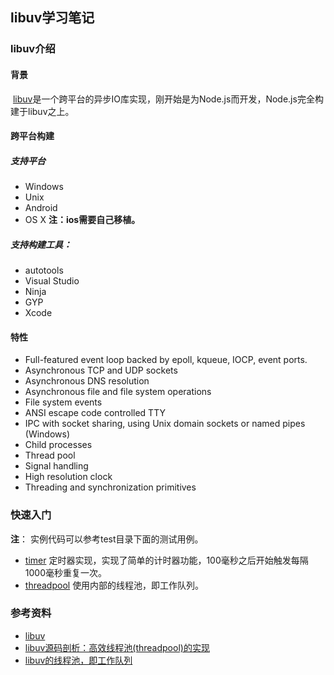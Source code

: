 ## libuv学习笔记

### libuv介绍

#### 背景

​	[libuv](http://libuv.org/)是一个跨平台的异步IO库实现，刚开始是为Node.js而开发，Node.js完全构建于libuv之上。

#### 跨平台构建

##### 支持平台

+ Windows
+ Unix
+ Android
+ OS X   **注：ios需要自己移植。**

##### 支持构建工具：

+ autotools
+ Visual Studio
+ Ninja
+ GYP
+ Xcode

#### 特性

- Full-featured event loop backed by epoll, kqueue, IOCP, event ports.
- Asynchronous TCP and UDP sockets
- Asynchronous DNS resolution
- Asynchronous file and file system operations
- File system events
- ANSI escape code controlled TTY
- IPC with socket sharing, using Unix domain sockets or named pipes (Windows)
- Child processes
- Thread pool
- Signal handling
- High resolution clock
- Threading and synchronization primitives

### 快速入门

**注**： 实例代码可以参考test目录下面的测试用例。

+ [timer](./timer/timer.c) 定时器实现，实现了简单的计时器功能，100毫秒之后开始触发每隔1000毫秒重复一次。
+ [threadpool](./threadpool/threadpool.c) 使用内部的线程池，即工作队列。

### 参考资料

+ [libuv](http://libuv.org/)
+ [libuv源码剖析：高效线程池(threadpool)的实现](http://www.cnblogs.com/chenyangyao/p/libuv_threadpool.html)
+ [libuv的线程池，即工作队列](http://blog.csdn.net/lc250123/article/details/52619314)

